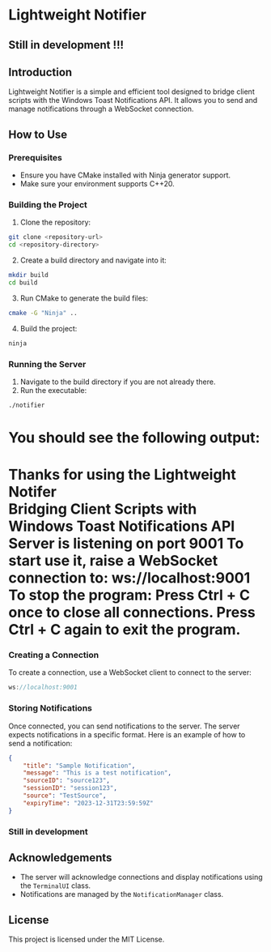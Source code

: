 # Lightweight Notifier

## Still in development !!!

## Introduction
Lightweight Notifier is a simple and efficient tool designed to bridge client scripts with the Windows Toast Notifications API. It allows you to send and manage notifications through a WebSocket connection.

## How to Use

### Prerequisites
- Ensure you have CMake installed with Ninja generator support.
- Make sure your environment supports C++20.

### Building the Project
1. Clone the repository:

```bash
git clone <repository-url>
cd <repository-directory>
```

2. Create a build directory and navigate into it:
```bash   
mkdir build
cd build
```

3. Run CMake to generate the build files:
```bash
cmake -G "Ninja" ..
```

4. Build the project:
```bash
ninja
```

### Running the Server
1. Navigate to the build directory if you are not already there.
2. Run the executable:
```bash
./notifier
```

You should see the following output:
=================================================================
   Thanks for using the Lightweight Notifer  
Bridging Client Scripts with Windows Toast Notifications API
Server is listening on port 9001
To start use it, raise a WebSocket connection to: ws://localhost:9001
To stop the program:
Press Ctrl + C once to close all connections.
Press Ctrl + C again to exit the program.
=================================================================

### Creating a Connection
To create a connection, use a WebSocket client to connect to the server:
```javascript
ws://localhost:9001
```	

### Storing Notifications
Once connected, you can send notifications to the server. The server expects notifications in a specific format. Here is an example of how to send a notification:
```json
{
    "title": "Sample Notification",
    "message": "This is a test notification",
    "sourceID": "source123",
    "sessionID": "session123",
    "source": "TestSource",
    "expiryTime": "2023-12-31T23:59:59Z"
}
```

### Still in development
## Acknowledgements
- The server will acknowledge connections and display notifications using the `TerminalUI` class.
- Notifications are managed by the `NotificationManager` class.

## License
This project is licensed under the MIT License.


